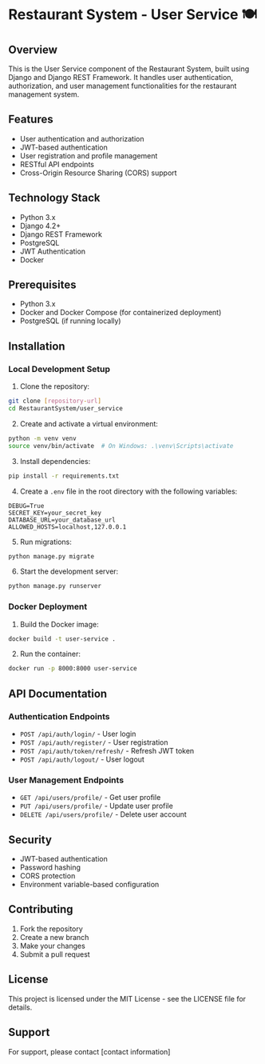# Restaurant System - User Service 🍽️

## Overview
This is the User Service component of the Restaurant System, built using Django and Django REST Framework. It handles user authentication, authorization, and user management functionalities for the restaurant management system.

## Features
- User authentication and authorization
- JWT-based authentication
- User registration and profile management
- RESTful API endpoints
- Cross-Origin Resource Sharing (CORS) support

## Technology Stack
- Python 3.x
- Django 4.2+
- Django REST Framework
- PostgreSQL
- JWT Authentication
- Docker

## Prerequisites
- Python 3.x
- Docker and Docker Compose (for containerized deployment)
- PostgreSQL (if running locally)

## Installation

### Local Development Setup

1. Clone the repository:
```bash
git clone [repository-url]
cd RestaurantSystem/user_service
```

2. Create and activate a virtual environment:
```bash
python -m venv venv
source venv/bin/activate  # On Windows: .\venv\Scripts\activate
```

3. Install dependencies:
```bash
pip install -r requirements.txt
```

4. Create a `.env` file in the root directory with the following variables:
```env
DEBUG=True
SECRET_KEY=your_secret_key
DATABASE_URL=your_database_url
ALLOWED_HOSTS=localhost,127.0.0.1
```

5. Run migrations:
```bash
python manage.py migrate
```

6. Start the development server:
```bash
python manage.py runserver
```

### Docker Deployment

1. Build the Docker image:
```bash
docker build -t user-service .
```

2. Run the container:
```bash
docker run -p 8000:8000 user-service
```

## API Documentation

### Authentication Endpoints
- `POST /api/auth/login/` - User login
- `POST /api/auth/register/` - User registration
- `POST /api/auth/token/refresh/` - Refresh JWT token
- `POST /api/auth/logout/` - User logout

### User Management Endpoints
- `GET /api/users/profile/` - Get user profile
- `PUT /api/users/profile/` - Update user profile
- `DELETE /api/users/profile/` - Delete user account

## Security
- JWT-based authentication
- Password hashing
- CORS protection
- Environment variable-based configuration

## Contributing
1. Fork the repository
2. Create a new branch
3. Make your changes
4. Submit a pull request

## License
This project is licensed under the MIT License - see the LICENSE file for details.

## Support
For support, please contact [contact information]
